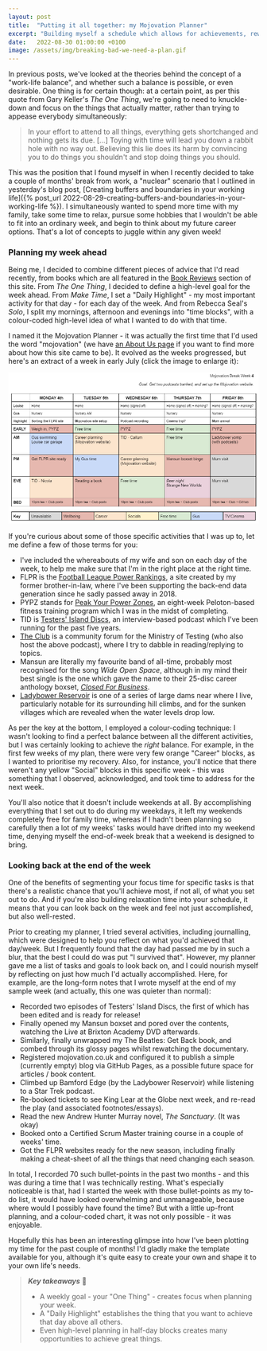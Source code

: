 ```yaml
---
layout: post
title:  "Putting it all together: my Mojovation Planner"
excerpt: "Building myself a schedule which allows for achievements, rewards and rest."
date:   2022-08-30 01:00:00 +0100
image: /assets/img/breaking-bad-we-need-a-plan.gif
---
```


In previous posts, we've looked at the theories behind the concept of a "work-life balance", and whether such a balance is possible, or even desirable. One thing is for certain though: at a certain point, as per this quote from Gary Keller's _The One Thing_, we're going to need to knuckle-down and focus on the things that actually matter, rather than trying to appease everybody simultaneously:

> In your effort to attend to all things, everything gets shortchanged and nothing gets its due. [...] Toying with time will lead you down a rabbit hole with no way out. Believing this lie does its harm by convincing you to do things you shouldn't and stop doing things you should.

This was the position that I found myself in when I recently decided to take a couple of months' break from work, a "nuclear" scenario that I outlined in yesterday's blog post, [Creating buffers and boundaries in your working life]({% post_url 2022-08-29-creating-buffers-and-boundaries-in-your-working-life %}). I simultaneously wanted to spend more time with my family, take some time to relax, pursue some hobbies that I wouldn't be able to fit into an ordinary week, and begin to think about my future career options. That's a lot of concepts to juggle within any given week!

### Planning my week ahead

Being me, I decided to combine different pieces of advice that I'd read recently, from books which are all featured in the [Book Reviews](/books) section of this site. From _The One Thing_, I decided to define a high-level goal for the week ahead. From _Make Time_, I set a "Daily Highlight" - my most important activity for that day - for each day of the week. And from Rebecca Seal's _Solo_, I split my mornings, afternoon and evenings into "time blocks", with a colour-coded high-level idea of what I wanted to do with that time.

I named it the Mojovation Planner - it was actually the first time that I'd used the word "mojovation" (we have [an About Us page](/about) if you want to find more about how this site came to be). It evolved as the weeks progressed, but here's an extract of a week in early July (click the image to enlarge it):

[![A sample of my Mojovation Planner](/assets/img/mojovation-planner-example.png)](/assets/img/mojovation-planner-example.png)

If you're curious about some of those specific activities that I was up to, let me define a few of those terms for you:

* I've included the whereabouts of my wife and son on each day of the week, to help me make sure that I'm in the right place at the right time.
* FLPR is the [Football League Power Rankings](http://flpr.co.uk/), a site created by my former brother-in-law, where I've been supporting the back-end data generation since he sadly passed away in 2018.
* PYPZ stands for [Peak Your Power Zones](https://www.leahingram.com/what-is-peloton-power-zone-training/), an eight-week Peloton-based fitness training program which I was in the midst of completing.
* TID is [Testers' Island Discs](http://www.testersislanddiscs.com/), an interview-based podcast which I've been running for the past five years.
* [The Club](https://club.ministryoftesting.com/) is a community forum for the Ministry of Testing (who also host the above podcast), where I try to dabble in reading/replying to topics.
* Mansun are literally my favourite band of all-time, probably most recognised for the song _Wide Open Space_, although in my mind their best single is the one which gave the name to their 25-disc career anthology boxset, _[Closed For Business](https://www.youtube.com/watch?v=A-qS11sqyqY)_.
* [Ladybower Reservoir](https://en.wikipedia.org/wiki/Ladybower_Reservoir) is one of a series of large dams near where I live, particularly notable for its surrounding hill climbs, and for the sunken villages which are revealed when the water levels drop low.

As per the key at the bottom, I employed a colour-coding technique: I wasn't looking to find a perfect balance between all the different activities, but I was certainly looking to achieve the _right_ balance. For example, in the first few weeks of my plan, there were very few orange "Career" blocks, as I wanted to prioritise my recovery. Also, for instance, you'll notice that there weren't any yellow "Social" blocks in this specific week - this was something that I observed, acknowledged, and took time to address for the next week.

You'll also notice that it doesn't include weekends at all. By accomplishing everything that I set out to do during my weekdays, it left my weekends completely free for family time, whereas if I hadn't been planning so carefully then a lot of my weeks' tasks would have drifted into my weekend time, denying myself the end-of-week break that a weekend is designed to bring. 

### Looking back at the end of the week

One of the benefits of segmenting your focus time for specific tasks is that there's a realistic chance that you'll achieve most, if not all, of what you set out to do. And if you're also building relaxation time into your schedule, it means that you can look back on the week and feel not just accomplished, but also well-rested.

Prior to creating my planner, I tried several activities, including journalling, which were designed to help you reflect on what you'd achieved that day/week. But I frequently found that the day had passed me by in such a blur, that the best I could do was put "I survived that". However, my planner gave me a list of tasks and goals to look back on, and I could nourish myself by reflecting on just how much I'd actually accomplished. Here, for example, are the long-form notes that I wrote myself at the end of my sample week (and actually, this one was quieter than normal):

* Recorded two episodes of Testers' Island Discs, the first of which has been edited and is ready for release!
* Finally opened my Mansun boxset and pored over the contents, watching the Live at Brixton Academy DVD afterwards.
* Similarly, finally unwrapped my The Beatles: Get Back book, and combed through its glossy pages whilst rewatching the documentary.
* Registered mojovation.co.uk and configured it to publish a simple (currently empty) blog via GitHub Pages, as a possible future space for articles / book content.
* Climbed up Bamford Edge (by the Ladybower Reservoir) while listening to a Star Trek podcast.
* Re-booked tickets to see King Lear at the Globe next week, and re-read the play (and associated footnotes/essays).
* Read the new Andrew Hunter Murray novel, _The Sanctuary_. (It was okay)
* Booked onto a Certified Scrum Master training course in a couple of weeks' time.
* Got the FLPR websites ready for the new season, including finally making a cheat-sheet of all the things that need changing each season.

In total, I recorded 70 such bullet-points in the past two months - and this was during a time that I was technically resting. What's especially noticeable is that, had I started the week with those bullet-points as my to-do list, it would have looked overwhelming and unmanageable, because where would I possibly have found the time? But with a little up-front planning, and a colour-coded chart, it was not only possible - it was enjoyable.

Hopefully this has been an interesting glimpse into how I've been plotting my time for the past couple of months! I'd gladly make the template available for you, although it's quite easy to create your own and shape it to your own life's needs.

> **_Key takeaways_** 📝  
> * A weekly goal - your "One Thing" - creates focus when planning your week.
> * A "Daily Highlight" establishes the thing that you want to achieve that day above all others.
> * Even high-level planning in half-day blocks creates many opportunities to achieve great things.
